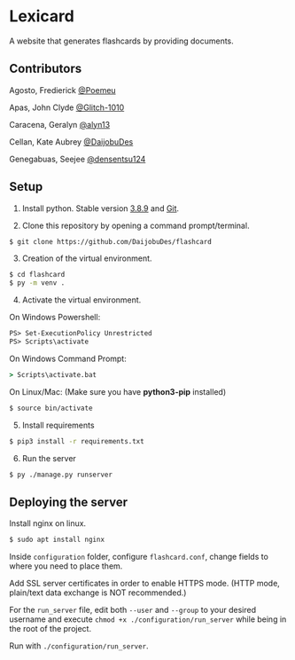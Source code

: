 # Lexicard
A website that generates flashcards by providing documents.

## Contributors

Agosto, Fredierick [@Poemeu](https://github.com/Poemeu)

Apas, John Clyde [@Glitch-1010](https://github.com/Glitch-1010)

Caracena, Geralyn [@alyn13](https://github.com/alyn13)

Cellan, Kate Aubrey [@DaijobuDes](https://github.com/DaijobuDes)

Genegabuas, Seejee [@densentsu124](https://github.com/densentsu124)

## Setup
1. Install python. Stable version [3.8.9](https://www.python.org/downloads/release/python-389/) and [Git](https://git-scm.com/downloads).

2. Clone this repository by opening a command prompt/terminal.
```bash
$ git clone https://github.com/DaijobuDes/flashcard
```

3. Creation of the virtual environment.
```sh
$ cd flashcard
$ py -m venv .
```

4. Activate the virtual environment.

On Windows Powershell:
```ps
PS> Set-ExecutionPolicy Unrestricted
PS> Scripts\activate
```

On Windows Command Prompt:
```cmd
> Scripts\activate.bat
```

On Linux/Mac: (Make sure you have **python3-pip** installed)
```sh
$ source bin/activate
```

5. Install requirements
```sh
$ pip3 install -r requirements.txt
```

6. Run the server
```sh
$ py ./manage.py runserver
```

## Deploying the server

Install nginx on linux.

```sh
$ sudo apt install nginx
```

Inside `configuration` folder, configure `flashcard.conf`, change fields to where you need to place them.

Add SSL server certificates in order to enable HTTPS mode. (HTTP mode, plain/text data exchange is NOT recommended.)

For the `run_server` file, edit both `--user` and `--group` to your desired username and execute `chmod +x ./configuration/run_server` while being in the root of the project.

Run with `./configuration/run_server`.

